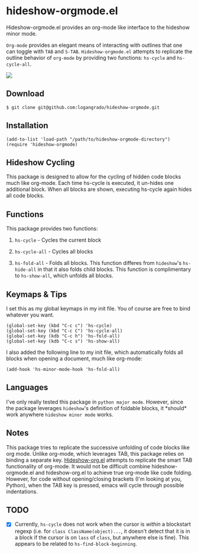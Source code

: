 hideshow-orgmode.el
===================

Hideshow-orgmode.el provides an org-mode like interface to the
hideshow minor mode.

`Org-mode` provides an elegant means of interacting with outlines that one can toggle with `TAB` and `S-TAB`. `Hideshow-orgmode.el` attempts to replicate the outline behavior of `org-mode` by providing two functions: `hs-cycle` and `hs-cycle-all`.

![](https://github.com/logangrado/hideshow-orgmode/blob/master/gif/hs-cycle-all.gif)

## Download

	$ git clone git@github.com:logangrado/hideshow-orgmode.git

## Installation

	(add-to-list 'load-path "/path/to/hideshow-orgmode-directory")
    (require 'hideshow-orgmode)

## Hideshow Cycling

This package is designed to allow for the cycling of hidden code blocks much like org-mode. Each time hs-cycle is executed, it un-hides one additional block. When all blocks are shown, executing hs-cycle again hides all code blocks.

## Functions

This package provides two functions:

1. `hs-cycle` - Cycles the current block
	
2. `hs-cycle-all` - Cycles all blocks

3. `hs-fold-all` - Folds all blocks. 
This function differes from `hideshow`'s `hs-hide-all` in that it also folds child blocks. This function is complimentary to `hs-show-all`, which unfolds all blocks.

## Keymaps & Tips

I set this as my global keymaps in my init file. You of course are free to bind whatever you want.

	(global-set-key (kbd "C-c c") 'hs-cycle)
	(global-set-key (kbd "C-c C") 'hs-cycle-all)
	(global-set-key (kdb "C-c h") 'hs-fold-all)
	(global-set-key (kdb "C-c s") 'hs-show-all)
	
I also added the following line to my init file, which automatically folds all blocks when opening a document, much like org-mode:

	(add-hook 'hs-minor-mode-hook 'hs-fold-all)
	
## Languages

I've only really tested this package in `python major mode`. However, since the package leverages `hideshow`'s definition of foldable blocks, it \*should\* work anywhere `hideshow minor mode` works.

## Notes

This package tries to replicate the successive unfolding of code blocks like org mode. Unlike org-mode, which leverages TAB, this package relies on binding a separate key. [Hideshow-org.el](https://github.com/shanecelis/hideshow-org) attempts to replicate the smart TAB functionality of org-mode. It would not be difficult combine hideshow-orgmode.el and hideshow-org.el to achieve true org-mode like code folding. However, for code without opening/closing brackets (I'm looking at you, Python), when the TAB key is pressed, emacs will cycle through possible indentations.

## TODO
- [x] Currently, `hs-cycle` does not work when the cursor is *within* a blockstart regexp (i.e. for `class ClassName(object)...`, it doesn't detect that it is in a block if the cursor is on `lass` of `class`, but anywhere else is fine). This appears to be related to `hs-find-block-beginning`.
